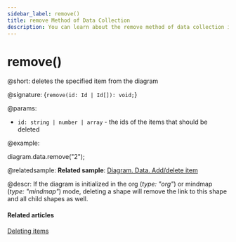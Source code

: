```yaml
---
sidebar_label: remove()
title: remove Method of Data Collection
description: You can learn about the remove method of data collection in the documentation of the DHTMLX JavaScript Diagram library. Browse developer guides and API reference, try out code examples and live demos, and download a free 30-day evaluation version of DHTMLX Diagram.
---
```


# remove()

@short: deletes the specified item from the diagram

@signature: {`remove(id: Id | Id[]): void;`}

@params:
- `id: string | number | array` - the ids of the items that should be deleted

@example:

diagram.data.remove("2");

@relatedsample:
**Related sample**: [Diagram. Data. Add/delete item](https://snippet.dhtmlx.com/8wi20uop)

@descr:
If the diagram is initialized in the org (*type: "org"*) or mindmap (*type: "mindmap"*) mode, deleting a shape will remove the link to this shape and all child shapes as well.

#### Related articles

[Deleting items](../../../guides/manipulating_items/#deleting-items)
